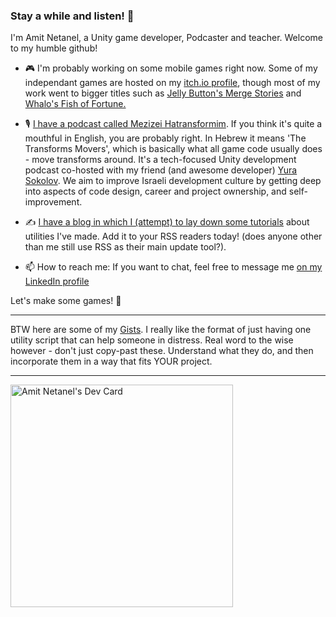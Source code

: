 ### Stay a while and listen! 👋

I'm Amit Netanel, a Unity game developer, Podcaster and teacher. Welcome to my humble github!

- 🎮 I'm probably working on some mobile games right now. Some of my independant games are hosted on my [itch.io profile](https://abbabon.itch.io/), though most of my work went to bigger titles such as [Jelly Button's Merge Stories](https://www.instagram.com/merge_stories/?hl=en) and [Whalo's Fish of Fortune.](https://play.google.com/store/apps/details?id=com.whalo.games.fishoffortune&hl=en&gl=US)

- 🎙️ [I have a podcast called Mezizei Hatransformim](https://linktr.ee/mezizim). If you think it's quite a mouthful in English, you are probably right. In Hebrew it means 'The Transforms Movers', which is basically what all game code usually does - move transforms around. It's a tech-focused Unity development podcast co-hosted with my friend (and awesome developer) [Yura Sokolov](https://github.com/migus88). We aim to improve Israeli development culture by getting deep into aspects of code design, career and project ownership, and self-improvement.

- ✍️ [I have a blog in which I (attempt) to lay down some tutorials](https://abbabon.github.io/) about utilities I've made. Add it to your RSS readers today! (does anyone other than me still use RSS as their main update tool?).

- 📫 How to reach me: If you want to chat, feel free to message me [on my LinkedIn profile](https://www.linkedin.com/in/amitnetanel/)

Let's make some games! 🚀

----

BTW here are some of my [Gists](https://gist.github.com/Abbabon). I really like the format of just having one utility script that can help someone in distress. Real word to the wise however - don't just copy-past these. Understand what they do, and then incorporate them in a way that fits YOUR project.

---

<a href="https://app.daily.dev/amitnetanel"><img src="https://api.daily.dev/devcards/v2/XEc5C2BqBWuN1eYry2S0I.png?r=q3y&type=default" width="356" alt="Amit Netanel's Dev Card"/></a>
